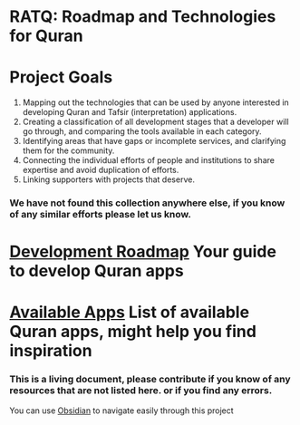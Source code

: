 # RATQ: Roadmap and Technologies for Quran

# Project Goals
1. Mapping out the technologies that can be used by anyone interested in developing Quran and Tafsir (interpretation) applications.
2. Creating a classification of all development stages that a developer will go through, and comparing the tools available in each category.
3. Identifying areas that have gaps or incomplete services, and clarifying them for the community.
4. Connecting the individual efforts of people and institutions to share expertise and avoid duplication of efforts.
5. Linking supporters with projects that deserve.

### We have not found this collection anywhere else, if you know of any similar efforts please let us know.

# [Development Roadmap](./Development%20Guidelines.md) Your guide to develop Quran apps
# [Available Apps](./Available%20Apps.md) List of available Quran apps, might help you find inspiration

### This is a living document, please contribute if you know of any resources that are not listed here. or if you find any errors.

You can use [Obsidian](https://obsidian.md/) to navigate easily through this project
